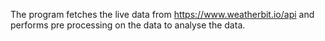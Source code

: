 The program fetches the live data from https://www.weatherbit.io/api and performs pre processing on the data to analyse the data.

